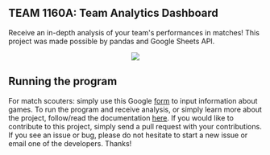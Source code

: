 ## TEAM 1160A: Team Analytics Dashboard

Receive an in-depth analysis of your team's performances in matches!
This project was made possible by pandas and Google Sheets API.
<div align = "center">
  <img src = "https://www.titaniumrobotics.com/wp-content/uploads/2019/12/Bird-Text.jpg">
</div>

## Running the program

For match scouters: simply use this Google [form](https://www.titaniumrobotics.com/scouting/) to input information about games. To run the program and receive analysis, or simply learn more about the project, follow/read the documentation [here](https://docs.google.com/document/d/1efseTfGmv_HbTNBcHckMpKOl697jVED2Jxq9SEXRvRI/edit). If you would like to contribute to this project, simply send a pull request with your contributions. If you see an issue or bug, please do not hesitate to start a new issue or email one of the developers. Thanks!
